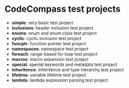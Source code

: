 # CodeCompass test projects
 * **simple**: very basic test project
 * **inclusions**: header inclusion test project
 * **enums**: enum and enum class test project
 * **cyclic**: cyclic inclusion test project
 * **funcptr**: function pointer test project
 * **namespaces**: namespace test project
 * **foreach**: range-based for loop test project
 * **macros**: macro expansion test project
 * **special**: special keywords and metadata test project
 * **inheritence**: inheritence and type hierarchy test project
 * **lifetime**: variable lifetime test project
 * **lambda**: lambda expression parsing test project

